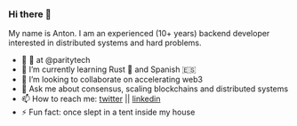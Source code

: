 ### Hi there 👋

My name is Anton. I am an experienced (10+ years) backend developer interested in distributed systems and hard problems.

- 🔭 🦀 at @paritytech
- 🌱 I’m currently learning Rust 🦀 and Spanish 🇪🇸 
- 👯 I’m looking to collaborate on accelerating web3
- 💬 Ask me about consensus, scaling blockchains and distributed systems
- 📫 How to reach me: [twitter](https://twitter.com/akaliaev) || [linkedin](https://www.linkedin.com/in/melekes/)
- ⚡ Fun fact: once slept in a tent inside my house
